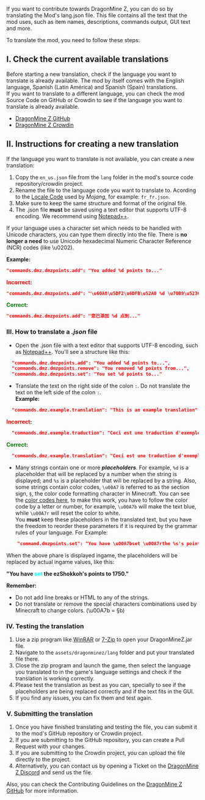 If you want to contribute towards DragonMine Z, you can do so by translating the Mod's lang.json file. This file contains all the text that the mod uses, such as item names, descriptions, commands output, GUI text and more.  

To translate the mod, you need to follow these steps:

## **I. Check the current available translations**
Before starting a new translation, check if the language you want to translate is already available.
The mod by itself comes with the English language, Spanish (Latin América) and Spanish (Spain) translations.  
If you want to translate to a different language, you can check the 
mod Source Code on GitHub or Crowdin to see if the language you want to translate is already available.

- [DragonMine Z GitHub](https://github.com/DragonMineZ/dragonminez/tree/main/src/main/resources/assets/dragonminez/lang)
- [DragonMine Z Crowdin](https://crowdin.com/project/dragonmine-z)

## **II. Instructions for creating a new translation**
If the language you want to translate is not available, you can create a new translation:
1. Copy the `en_us.json` file from the `lang` folder in the mod's source code repository/crowdin project.
2. Rename the file to the language code you want to translate to. Acording to the [Locale Code](https://minecraft.wiki/w/Language) used by *Mojang*, for example: `fr_fr.json`.
3. Make sure to keep the same structure and format of the original file.
4. The .json file **must** be saved using a text editor that supports UTF-8 encoding. We recommend using [Notepad++](https://notepad-plus-plus.org/).

If your language uses a character set which needs to be handled with Unicode characters, you can type them directly into the file. There is **no longer a need** to use Unicode hexadecimal Numeric Character Reference (NCR) codes (like \u0202).

**Example:** 
```{.json .copy .select}
"commands.dmz.dmzpoints.add": "You added %d points to..."
```  
<span style="color:red">**Incorrect**</span>**:** 
```{.json .copy .select}
"commands.dmz.dmzpoints.add": "\u60A8\u5DF2\u6DFB\u52A0 %d \u70B9\u5230..."
```   
<span style="color:green">**Correct**</span>**:** 
```{.json .copy .select}
"commands.dmz.dmzpoints.add": "您已添加 %d 点到..."
```

### **III. How to translate a *.json* file**
- Open the .json file with a text editor that supports UTF-8 encoding, such as [Notepad++](https://notepad-plus-plus.org/). You'll see a structure like this:
```{.json .copy .select}
  "commands.dmz.dmzpoints.add": "You added %d points to...",
  "commands.dmz.dmzpoints.remove": "You removed %d points from...",
  "commands.dmz.dmzpoints.set": "You set %d points to..."
```

- Translate the text on the right side of the colon `:`. Do not translate the text on the left side of the colon `:`.  
**Example:**
```{.json .copy .select}
  "commands.dmz.example.translation": "This is an example translation"
```  
<span style="color:red">**Incorrect**</span>**:** 
```{.json .copy .select}
  "commands.dmz.exemple.traduction": "Ceci est une traduction d'exemple"
```
<span style="color:green">**Correct**</span>**:** 
```{.json .copy .select}
  "commands.dmz.example.translation": "Ceci est une traduction d'exemple"
```

- Many strings contain one or more ***placeholders***. For example, `%d` is a placeholder that will be replaced by a number when the string is displayed; and `%s` is a placeholder that will be replaced by a string. Also, some strings contain color codes, `\u00A7` is referred to as the section sign, `§`, the color code formatting character in Minecraft. You can see the [color codes here](https://minecraft.fandom.com/wiki/Formatting_codes), to make this work, you have to follow the color code by a letter or number, for example, `\u00A7b` will make the text blue, while `\u00A7r` will reset the color to white.  
You **must** keep these placeholders in the translated text, but you have the freedom to reorder these parameters if it is required by the grammar rules of your language. For Example:
```{.json .copy .select}
    "command.dmzpoints.set": "You have \u00A7bset \u00A7rthe %s's points to %d."
```

When the above phare is displayed ingame, the placeholders will be replaced by actual ingame values, like this:

**"You have <span style="color:cyan">set</span> the ezShokkoh's points to 1750."**

**Remember:**
- Do not add line breaks or HTML to any of the strings.
- Do not translate or remove the special characters combinations used by Minecraft to change colors. (\u00A7b = §b)

### **IV. Testing the translation**
1. Use a zip program like [WinRAR](https://www.win-rar.com/start.html?&L=0) or [7-Zip](https://www.7-zip.org/) to open your DragonMineZ.jar file.
2. Navigate to the `assets/dragonminez/lang` folder and put your translated file there.
3. Close the zip program and launch the game, then select the language you translated to in the game's language settings and check if the translation is working correctly.
4. Please test the translation as best as you can, specially to see if the placeholders are being replaced correctly and if the text fits in the GUI.
5. If you find any issues, you can fix them and test again.

### **V. Submitting the translation**
1. Once you have finished translating and testing the file, you can submit it to the mod's GitHub repository or Crowdin project.
2. If you are submitting to the GitHub repository, you can create a Pull Request with your changes.
3. If you are submitting to the Crowdin project, you can upload the file directly to the project.
4. Alternatively, you can contact us by opening a Ticket on the [DragonMine Z Discord](https://discord.gg/b5MgRNb3D7) and send us the file.

Also, you can check the Contributing Guidelines on the [DragonMine Z GitHub](https://github.com/DragonMineZ/dragonminez/blob/main/.github/CONTRIBUTING.md) for more information.


